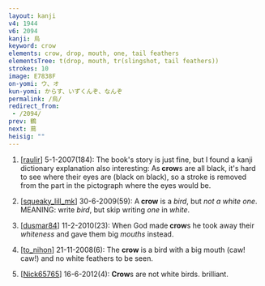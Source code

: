 ```yaml
---
layout: kanji
v4: 1944
v6: 2094
kanji: 烏
keyword: crow
elements: crow, drop, mouth, one, tail feathers
elementsTree: t(drop, mouth, tr(slingshot, tail feathers))
strokes: 10
image: E7838F
on-yomi: ウ、オ
kun-yomi: からす、いずくんぞ、なんぞ
permalink: /烏/
redirect_from:
 - /2094/
prev: 鶴
next: 蔦
heisig: ""
---
```


1) [<a href="http://kanji.koohii.com/profile/raulir">raulir</a>] 5-1-2007(184): The book&#039;s story is just fine, but I found a kanji dictionary explanation also interesting: As<strong> crow</strong>s are all black, it&#039;s hard to see where their eyes are (black on black), so a stroke is removed from the part in the pictograph where the eyes would be.

2) [<a href="http://kanji.koohii.com/profile/squeaky_lill_mk">squeaky_lill_mk</a>] 30-6-2009(59): A<strong> crow</strong> is a <em>bird</em>, but <em>not a white one</em>. MEANING: write <em>bird</em>, but skip writing <em>one</em> in <em>white</em>.

3) [<a href="http://kanji.koohii.com/profile/dusmar84">dusmar84</a>] 11-2-2010(23): When God made<strong> crow</strong>s he took away their <em>whiteness</em> and gave them big <em>mouths</em> instead.

4) [<a href="http://kanji.koohii.com/profile/to_nihon">to_nihon</a>] 21-11-2008(6): The <strong>crow</strong> is a bird with a big mouth (caw! caw!) and no white feathers to be seen.

5) [<a href="http://kanji.koohii.com/profile/Nick65765">Nick65765</a>] 16-6-2012(4): <strong>Crow</strong>s are not white birds. brilliant.

